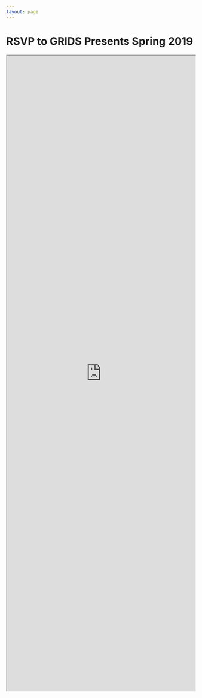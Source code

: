 ```yaml
---
layout: page
---
```


# RSVP to GRIDS Presents Spring 2019
<iframe src="https://docs.google.com/forms/d/1-uPUGMlUIoVabJ-2np1_Q_dp5kKk3iC1XxbnuO1bdwM" style="width:100%;height:1700px"></iframe>